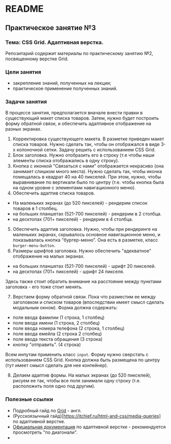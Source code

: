# README

## Практическое занятие №3

### Тема: CSS Grid. Адаптивная верстка.

Репозитарий содержит материалы по практическому занятию №2, посвященному верстке Grid.

### Цели занятия
- закрепление знаний, полученных на лекции;
- практическое применение полученных знаний.

### Задачи занятия
В процессе занятия, предполагается вначале внести правки в существующий макет списка товаров. Затем, нужно будет построить форму обратной связи, и обеспечить адаптивное отображение на разных экранах.

1. Корректировка существующего макета. В разметке приведен макет списка товаров. Нужно сделать так, чтобы он отображался в виде 3-х колоночной сетки. Задачу решить с использованием CSS Grid.
2. Блок заголовка. Нужно отобразить его в строку (т.е чтобы наши элементы списка отображались в одну строку).
3. Кнопка с иконкой "Связаться с нами" отображается некрасиво (она занимает слишком много места). Нужно сделать так, чтобы иконка помещалась в квадрат 40 на 40 пикселей. При этом, нужно, чтобы выравнивание по вертикали было по центру (т.е. чтобы кнопка была на одном уровне с элементами навигационного меню).
4. Обеспечить адаптив списка товаров.
  - На маленьких экранах (до 520 пикселей) - рендерим список товаров в 1 столбец.
  - на больших планшетах (521-700 пикселей) - рендерим в 2 столбца.
  - на десктопах (701+ пикселей) - рендерим в 4 столбца.
5. Обеспечить адаптив заголовка. Нужно, чтобы при рендеринге на маленьких экранах, скрывалось основное навигационное меню, и показывалась кнопка "бургер-меню". Она есть в разметке, класс `burger-menu-button`.
6. Размеры шрифтов заголовка. Нужно обеспечить "адекватное" отображение на малых экранах.
  - на больших планшетах (521-700 пикселей) - шрифт 20 пикселей.
  - на десктопах (701+ пикселей) - шрифт 24 пикселя.

 Здесь также стоит обратить внимание на расстояние между пунктами заголовка - его тоже стоит менять.

7. Верстаем форму обратной связи. Пока что разместим ее между заголовком и списком товаров (впоследствии имеет смысл сделать модальным окном). Форма должна содержать:
  - поле ввода фамилии (1 строка, 1 столбец)
  - поле ввода имени (1 строка, 2 столбец)
  - поле ввода номера телефона (2 строка, 1 столбец)
  - поле ввода емейла (2 строка 2 столбец)
  - поле ввода текста обращения (3 строка)
  - кнопку "отправить". (4 строка)

Всем инпутам применить класс `input`.
Форму нужно сверстать с использованием CSS Grid. Кнопка должна быть размещена по центру (тут имеет смысл сделать для нее контейнер).

8. Делаем адаптив формы. На малых экранах (до 520 пикселей), рисуем ее так, чтобы все поля занимали одну строку (т.е. расположить поля одно под другим).


### Полезные ссылки
 - Подробный гайд по [Grid](https://css-tricks.com/snippets/css/complete-guide-grid/) - англ.
 - (Русскоязычный гайд)[https://itchief.ru/html-and-css/media-queries] по адаптивной верстке.
 - [Официальная документация](https://developer.mozilla.org/en-US/docs/Learn/CSS/CSS_layout/Responsive_Design) по адаптивной верстке - рекомендуется просмотреть "по диагонали".
 -
